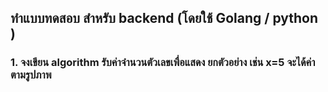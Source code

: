 ## ทำแบบทดสอบ สำหรับ backend (โดยใช้ Golang / python )
### 1. จงเขียน algorithm รับค่าจำนวนตัวเลขเพื่อแสดง ยกตัวอย่าง เช่น x=5 จะได้ค่าตามรูปภาพ
